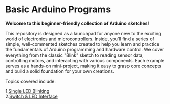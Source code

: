 # Basic Arduino Programs

**Welcome to this beginner-friendly collection of Arduino sketches!**

This repository is designed as a launchpad for anyone new to the exciting world of electronics and microcontrollers. 
Inside, you'll find a series of simple, well-commented sketches created to help you learn and practice the fundamentals of Arduino programming and 
hardware control. We cover everything from the classic "Blink" sketch to reading sensor data, controlling motors, and interacting with various
components. Each example serves as a hands-on mini-project, making it easy to grasp core concepts and build a solid foundation for your own creations.


Topics covered include:

1.[Single LED Blinking](Single_LED/Single_LED.ino)  
2.[Switch & LED Interface](Switch_LED_Interface/Switch_LED_Interface.ino)

